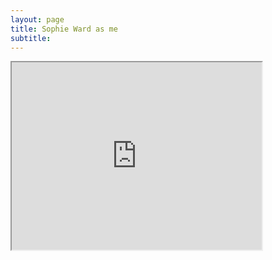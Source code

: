 ```yaml
---
layout: page
title: Sophie Ward as me
subtitle:   
---
```



<iframe width="400" height="300"
src="https://youtu.be/m-19ZMxdNgo">
</iframe>
